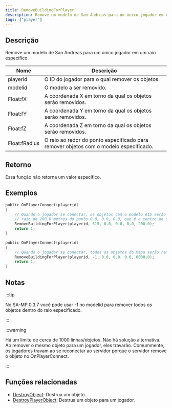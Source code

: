 ```yaml
---
title: RemoveBuildingForPlayer
description: Remove um modelo de San Andreas para um único jogador em um raio específico.
tags: ["player"]
---
```


## Descrição

Remove um modelo de San Andreas para um único jogador em um raio específico.

| Nome          | Descrição                                                                             |
| ------------- | ------------------------------------------------------------------------------------- |
| playerid      | O ID do jogador para o qual remover os objetos.                                       |
| modelid       | O modelo a ser removido.                                                              |
| Float:fX      | A coordenada X em torno da qual os objetos serão removidos.                           |
| Float:fY      | A coordenada Y em torno da qual os objetos serão removidos.                           |
| Float:fZ      | A coordenada Z em torno da qual os objetos serão removidos.                           |
| Float:fRadius | O raio ao redor do ponto especificado para remover objetos com o modelo especificado. |

## Retorno

Essa função não retorna um valor específico.

## Exemplos

```c
public OnPlayerConnect(playerid)
{
    // Quando o jogador se conectar, os objetos com o modelo 615 serão removidos dentro de um
    // raio de 200.0 metros do ponto 0.0, 0.0, 0.0, que é o centro de San Andreas(mapa).
    RemoveBuildingForPlayer(playerid, 615, 0.0, 0.0, 0.0, 200.0);
    return 1;
}

public OnPlayerConnect(playerid)
{
    // Quando o jogador se conectar, todos os objetos do mapa serão removidos.
    RemoveBuildingForPlayer(playerid, -1, 0.0, 0.0, 0.0, 6000.0);
    return 1;
}
```

## Notas

:::tip

No SA-MP 0.3.7 você pode usar -1 no modelid para remover todos os objetos dentro do raio especificado.

:::

:::warning

Há um limite de cerca de 1000 linhas/objetos. Não há solução alternativa. Ao remover o mesmo objeto para um jogador, eles travarão. Comummente, os jogadores travam ao se reconectar ao servidor porque o servidor remove o objeto no OnPlayerConnect.

:::

## Funções relacionadas

- [DestroyObject](DestroyObject): Destrua um objeto.
- [DestroyPlayerObject](DestroyPlayerObject): Destrua um objeto para um jogador.
